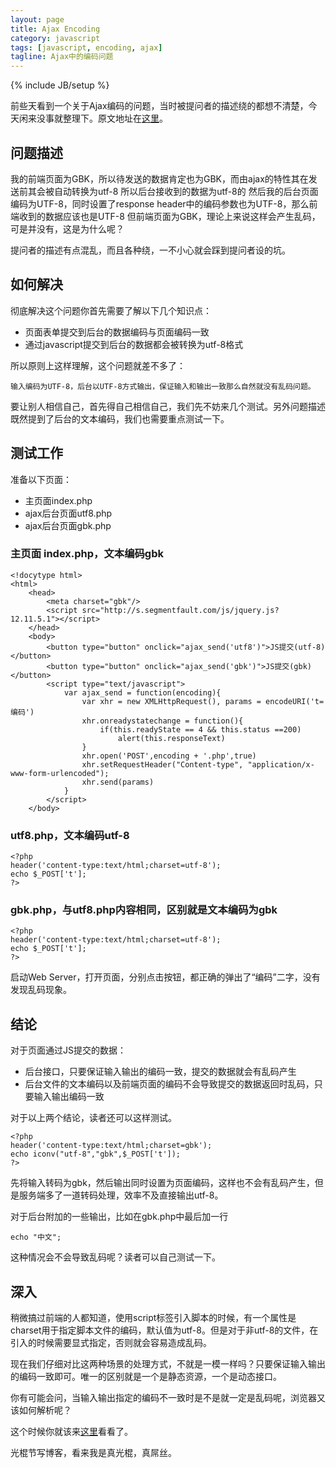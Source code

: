 ```yaml
---
layout: page
title: Ajax Encoding
category: javascript
tags: [javascript, encoding, ajax]
tagline: Ajax中的编码问题
---
```


{% include JB/setup %}

前些天看到一个关于Ajax编码的问题，当时被提问者的描述绕的都想不清楚，今天闲来没事就整理下。原文地址在[这里](http://segmentfault.com/q/1010000000130593)。

## 问题描述

我的前端页面为GBK，所以待发送的数据肯定也为GBK，而由ajax的特性其在发送前其会被自动转换为utf-8
所以后台接收到的数据为utf-8的
然后我的后台页面编码为UTF-8，同时设置了response header中的编码参数也为UTF-8，那么前端收到的数据应该也是UTF-8
但前端页面为GBK，理论上来说这样会产生乱码，可是并没有，这是为什么呢？

提问者的描述有点混乱，而且各种绕，一不小心就会踩到提问者设的坑。

## 如何解决

彻底解决这个问题你首先需要了解以下几个知识点：

* 页面表单提交到后台的数据编码与页面编码一致
* 通过javascript提交到后台的数据都会被转换为utf-8格式

所以原则上这样理解，这个问题就差不多了：

	输入编码为UTF-8，后台以UTF-8方式输出，保证输入和输出一致那么自然就没有乱码问题。

要让别人相信自己，首先得自己相信自己，我们先不妨来几个测试。另外问题描述既然提到了后台的文本编码，我们也需要重点测试一下。

## 测试工作

准备以下页面：

* 主页面index.php
* ajax后台页面utf8.php
* ajax后台页面gbk.php

### 主页面 index.php，文本编码gbk

	<!docytype html>
	<html>
		<head>
			<meta charset="gbk"/>
			<script src="http://s.segmentfault.com/js/jquery.js?12.11.5.1"></script>
		</head>	
		<body>
			<button type="button" onclick="ajax_send('utf8')">JS提交(utf-8)</button>
			<button type="button" onclick="ajax_send('gbk')">JS提交(gbk)</button>
			<script type="text/javascript">
				var ajax_send = function(encoding){
					var xhr = new XMLHttpRequest(), params = encodeURI('t=编码')
					xhr.onreadystatechange = function(){
						if(this.readyState == 4 && this.status ==200)
							alert(this.responseText)
					}
					xhr.open('POST',encoding + '.php',true)
					xhr.setRequestHeader("Content-type", "application/x-www-form-urlencoded");
					xhr.send(params)
				}
			</script>
		</body>

### utf8.php，文本编码utf-8

	<?php
	header('content-type:text/html;charset=utf-8');
	echo $_POST['t'];
	?>

### gbk.php，与utf8.php内容相同，区别就是文本编码为gbk

	<?php
	header('content-type:text/html;charset=utf-8');
	echo $_POST['t'];
	?>

启动Web Server，打开页面，分别点击按钮，都正确的弹出了“编码”二字，没有发现乱码现象。

## 结论

对于页面通过JS提交的数据：

* 后台接口，只要保证输入输出的编码一致，提交的数据就会有乱码产生 
* 后台文件的文本编码以及前端页面的编码不会导致提交的数据返回时乱码，只要输入输出编码一致

对于以上两个结论，读者还可以这样测试。

	<?php
	header('content-type:text/html;charset=gbk');
	echo iconv("utf-8","gbk",$_POST['t']);
	?>

先将输入转码为gbk，然后输出同时设置为页面编码，这样也不会有乱码产生，但是服务端多了一道转码处理，效率不及直接输出utf-8。

对于后台附加的一些输出，比如在gbk.php中最后加一行
	
	echo "中文";

这种情况会不会导致乱码呢？读者可以自己测试一下。

## 深入

稍微搞过前端的人都知道，使用script标签引入脚本的时候，有一个属性是charset用于指定脚本文件的编码，默认值为utf-8。但是对于非utf-8的文件，在引入的时候需要显式指定，否则就会容易造成乱码。

现在我们仔细对比这两种场景的处理方式，不就是一模一样吗？只要保证输入输出的编码一致即可。唯一的区别就是一个是静态资源，一个是动态接口。

你有可能会问，当输入输出指定的编码不一致时是不是就一定是乱码呢，浏览器又该如何解析呢？

这个时候你就该来[这里](http://ued.taobao.com/blog/2011/08/26/encode-war/)看看了。

光棍节写博客，看来我是真光棍，真屌丝。













